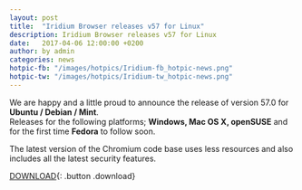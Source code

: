 ```yaml
---
layout: post
title:  "Iridium Browser releases v57 for Linux"
description: Iridium Browser releases v57 for Linux
date:   2017-04-06 12:00:00 +0200
author:	by admin
categories: news
hotpic-fb: "/images/hotpics/Iridium-fb_hotpic-news.png"
hotpic-tw: "/images/hotpics/Iridium-tw_hotpic-news.png"
---
```


We are happy and a little proud to announce the release of version 57.0 for **Ubuntu / Debian / Mint**.     
Releases for the following platforms; **Windows, Mac OS X, openSUSE** and for the first time **Fedora** to follow soon.     
<!--break-->

The latest version of the Chromium code base uses less resources and also includes all the latest security features.     
      
[DOWNLOAD](/downloads/linux.html "Download v57 for Linux"){: .button .download}     
